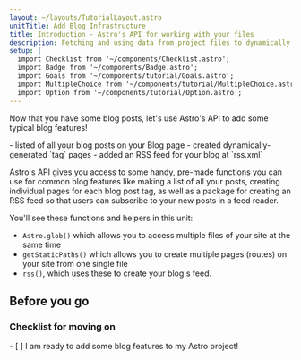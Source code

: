 ```yaml
---
layout: ~/layouts/TutorialLayout.astro
unitTitle: Add Blog Infrastructure
title: Introduction - Astro's API for working with your files 
description: Fetching and using data from project files to dynamically generate page content and routes.
setup: |
  import Checklist from '~/components/Checklist.astro';
  import Badge from '~/components/Badge.astro';
  import Goals from '~/components/tutorial/Goals.astro';
  import MultipleChoice from '~/components/tutorial/MultipleChoice.astro';
  import Option from '~/components/tutorial/Option.astro';
---
```


Now that you have some blog posts, let's use Astro's API to add some typical blog features!

<Goals>
  - listed of all your blog posts on your Blog page
  - created dynamically-generated `tag` pages
  - added an RSS feed for your blog at `rss.xml`
</Goals>

Astro's API gives you access to some handy, pre-made functions you can use for common blog features like making a list of all your posts, creating individual pages for each blog post tag, as well as a package for creating an RSS feed so that users can subscribe to your new posts in a feed reader. 

You'll see these functions and helpers in this unit: 
- `Astro.glob()` which allows you to access multiple files of your site at the same time
- `getStaticPaths()` which allows you to create multiple pages (routes) on your site from one single file
- `rss()`, which uses these to create your blog's feed.

## Before you go

### Checklist for moving on

<Checklist>
- [ ] I am ready to add some blog features to my Astro project!
</Checklist>
